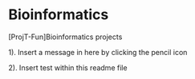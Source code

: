 # Bioinformatics
[ProjT-Fun]Bioinformatics projects

1). Insert a message in here by clicking the pencil icon  

2). Insert test within this readme file
